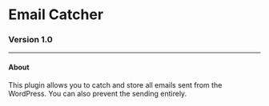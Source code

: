 # Email Catcher
### Version 1.0

---

#### About

This plugin allows you to catch and store all emails sent from the WordPress. You can also prevent the sending entirely.
